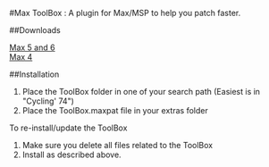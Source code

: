 #Max ToolBox : A plugin for Max/MSP to help you patch faster.

##Downloads

[Max 5 and 6](https://code.google.com/p/maxtoolbox/downloads/detail?name=maxtoolbox_14_max5.zip&can=2&q=)  
[Max 4](https://code.google.com/p/maxtoolbox/downloads/detail?name=maxtoolbox_b8_max4.zip&can=2&q=)

##Installation

1. Place the ToolBox folder in one of your search path (Easiest is in "Cycling' 74")
2. Place the ToolBox.maxpat file in your extras folder

To re-install/update the ToolBox

1. Make sure you delete all files related to the ToolBox
2. Install as described above.
